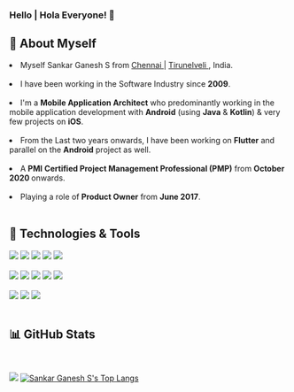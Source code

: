 ### Hello | Hola Everyone! 👋

  ## 💭 About Myself

  <li> Myself Sankar Ganesh S from <a href ="https://www.openstreetmap.org/?mlat=13.0838&mlon=80.1841#map=11/13.0838/80.1841"> Chennai </a> | <a href ="https://www.openstreetmap.org/?mlat=8.7296&mlon=77.6852#map=11/8.7296/77.6852"> Tirunelveli </a>, India. </li> <br/>

  <li> I have been working in the Software Industry since  <b>2009</b>. </li> <br/>

  <li> I'm a <b>Mobile Application Architect</b> who predominantly working in the mobile application development with <b>Android</b> (using <b>Java</b> & <b>Kotlin</b>) & very few projects on <b>iOS</b>.</li> <br/>
  
  <li> From the Last two years onwards, I have been working on <b>Flutter</b> and parallel on the <b>Android</b>   project as well. </li> <br/>

  <li> A <b>PMI</b>  <b>Certified Project Management Professional (PMP)</b> from <b>October 2020 </b> onwards. </li> <br/>
  
  <li> Playing a role of <b>Product Owner</b> from <b> June 2017</b>. </li>
  <br/>
  
  
  
  ## 🔧 Technologies & Tools
   
  ![](https://img.shields.io/badge/Code-Android-informational?style=for-the-badge&logo=Android&logoColor=162f57&color=c1dff7&labelColor=c1dff7)
  ![](https://img.shields.io/badge/Code-iOS-informational?style=for-the-badge&logo=iOS&logoColor=162f57&color=c1dff7&labelColor=c1dff7)
  ![](https://img.shields.io/badge/Code-flutter-informational?style=for-the-badge&logo=flutter&logoColor=162f57&color=c1dff7&labelColor=c1dff7)
  ![](https://img.shields.io/badge/Code-HTML-informational?style=for-the-badge&logo=HTML&logoColor=162f57&color=c1dff7&labelColor=c1dff7)
  ![](https://img.shields.io/badge/Code-Javascript-informational?style=for-the-badge&logo=Javascript&logoColor=162f57&color=c1dff7&labelColor=c1dff7)
    <br/> <br/>
  ![](https://img.shields.io/badge/Code-Hibernate-informational?style=for-the-badge&logo=Hibernate&logoColor=162f57&color=c1dff7&labelColor=c1dff7)
  ![](https://img.shields.io/badge/Code-PostgreSQL-informational?style=for-the-badge&logo=PostgreSQL&logoColor=162f57&color=c1dff7&labelColor=c1dff7)
  ![](https://img.shields.io/badge/Code-Spring-informational?style=for-the-badge&logo=Spring&logoColor=162f57&color=c1dff7&labelColor=c1dff7)
  ![](https://img.shields.io/badge/Code-SQL-informational?style=for-the-badge&logo=SQL&logoColor=162f57&color=c1dff7&labelColor=c1dff7)
  ![](https://img.shields.io/badge/Code-Spring-informational?style=for-the-badge&logo=Spring&logoColor=162f57&color=c1dff7&labelColor=c1dff7)
    <br/> <br/>
  ![](https://img.shields.io/badge/PMI-ProjMgmt-informational?style=for-the-badge&logo=PMP&logoColor=162f57&color=c1dff7&labelColor=c1dff7)
  ![](https://img.shields.io/badge/Agile-ProductOwner-informational?style=for-the-badge&logo=Agile&logoColor=162f57&color=c1dff7&labelColor=c1dff7)
  ![](https://img.shields.io/badge/Architect-Mobile-informational?style=for-the-badge&logo=Architect&logoColor=162f57&color=c1dff7&labelColor=c1dff7)
 <br/> <br/>
 
 
 ## 📊 GitHub Stats
  
  <br/>
  
<img src="https://github-readme-stats.vercel.app/api?username=sankarganesh&show_icons=true"/>  [![Sankar Ganesh S's Top Langs](https://github-readme-stats.vercel.app/api/top-langs/?username=sankarganesh&layout=compact)](https://github.com/anuraghazra/github-readme-stats)


